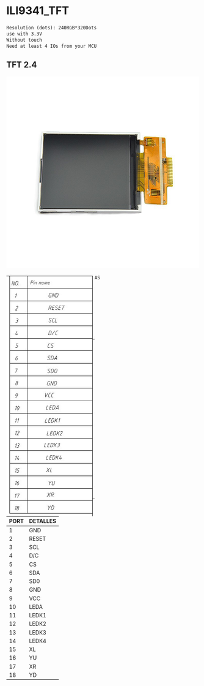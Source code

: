 # ILI9341_TFT

```
Resolution (dots): 240RGB*320Dots
use with 3.3V
Without touch
Need at least 4 IOs from your MCU
```
## TFT 2.4
<p align="center">
  <img width="800" height="500" src="https://github.com/tronicanet/ILI9341_TFT/blob/master/img/tft.jpg">
</p>

<p align="center">
  <img align="left" src="https://github.com/tronicanet/ILI9341_TFT/blob/master/img/pin.jpg">
</p>

```
AS
```

|PORT|DETALLES|
|---|---|
| 1 | GND |
| 2 | RESET |
| 3 | SCL |
| 4 | D/C |
| 5 | CS |
| 6 | SDA |
| 7 | SD0 |
| 8 | GND |
| 9 | VCC |
| 10 | LEDA |
| 11 | LEDK1 |
| 12 | LEDK2 |
| 13 | LEDK3 |
| 14 | LEDK4 |
| 15 | XL |
| 16 | YU |
| 17 | XR |
| 18 | YD |
